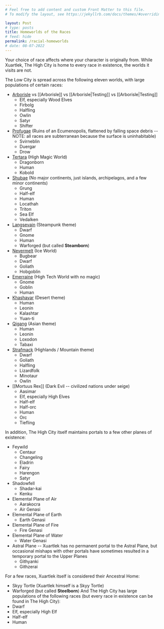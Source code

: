 ```yaml
---
# Feel free to add content and custom Front Matter to this file.
# To modify the layout, see https://jekyllrb.com/docs/themes/#overriding-theme-defaults

layout: Post
# type: posts
title: Homeworlds of the Races
# feed: hide
permalink: /racial-homeworlds
# date: 08-07-2022
---
```


Your choice of race affects where your character is originally from. While Xuartlek, The High City is home to every race in existence, the worlds it visits are not.

The Low City is spread across the following eleven worlds, with large populations of certain races:

- [Arborisle](places/worlds/Arborisle) vs [[Arborisle]] vs [[Arborisle|Testing]] vs [[Arborisle\|Testing]]
	- Elf, especially Wood Elves
	- Firbolg
	- Halfling
	- Owlin
	- Satyr
	- Shifter
- [Profugae](places/worlds/Profugae) (Ruins of an Ecumenopolis, flattened by falling space debris -- NOTE: all races are subterranean because the surface is uninhabitable)
	- Svirneblin
	- Duergar
	- Drow
- [Tertara](places/worlds/Tertara) (High Magic World)
	- Dragonborn
	- Human
	- Kobold
- [Shubae](places/worlds/Shubae) (No major continents, just islands, archipelagos, and a few minor continents)
	- Grung
	- Half-elf
	- Human
	- Locathah
	- Triton
	- Sea Elf
	- Vedalken
- [Langsevain](places/worlds/Langsevain) (Steampunk theme)
	- Dwarf
	- Gnome
	- Human
	- Warforged (but called **Steamborn**)
- [Nevermelt](places/worlds/Nevermelt) (Ice World)
	- Bugbear
	- Dwarf
	- Goliath
	- Hobgoblin
- [Emerraine](places/worlds/Emerraine) (High Tech World with no magic)
	- Gnome
	- Goblin
	- Human
- [Khashayar](places/worlds/Khashayar) (Desert theme)
	- Human
	- Leonin
	- Kalashtar
	- Yuan-ti
- [Qigang](places/worlds/Qigang) (Asian theme)
	- Human
	- Leonin
	- Loxodon
	- Tabaxi
- [Strafmack](places/worlds/Strafmack) (Highlands / Mountain theme)
	- Dwarf
	- Goliath
	- Halfling
	- Lizardfolk
	- Minotaur
	- Owlin
- [[Mortuus Rex]] (Dark Evil -- civilized nations under seige)
	- Aasimar
	- Elf, especially High Elves
	- Half-elf
	- Half-orc
	- Human
	- Orc
	- Tiefling

In addition, The High City itself maintains portals to a few other planes of existence:
- Feywild
	- Centaur
	- Changeling
	- Eladrin
	- Fairy
	- Harengon
	- Satyr
- Shadowfell
	- Shadar-kai
	- Kenku
- Elemental Plane of Air
	- Aarakocra
	- Air Genasi
- Elemental Plane of Earth
	- Earth Genasi
- Elemental Plane of Fire
	- Fire Genasi
- Elemental Plane of Water
	- Water Genasi
- Astral Plane -- Xuartlek has no permanent portal to the Astral Plane, but occasional mishaps with other portals have sometimes resulted in a temporary portal to the Upper Planes
	- Githyanki
	- Githzerai

For a few races, Xuartlek itself is considered their Ancestral Home:
- Skyy Tortle (Xuartlek himself is a Skyy Tortle)
- Warforged (but called **Steelborn**)
And The High City has large populations of the following races (but every race in existence can be found in The High City):
- Dwarf
- Elf, especially High Elf
- Half-elf
- Human

